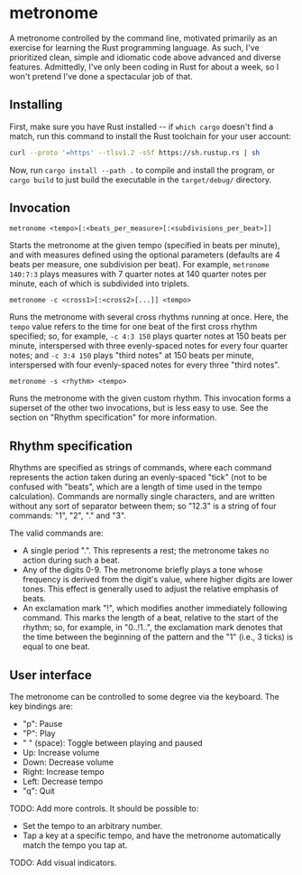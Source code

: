 # metronome

A metronome controlled by the command line, motivated primarily as an
exercise for learning the Rust programming language. As such, I've
prioritized clean, simple and idiomatic code above advanced and
diverse features. Admittedly, I've only been coding in Rust for about
a week, so I won't pretend I've done a spectacular job of that.

## Installing

First, make sure you have Rust installed -- if `which cargo` doesn't
find a match, run this command to install the Rust toolchain for your
user account:

```sh
curl --proto '=https' --tlsv1.2 -sSf https://sh.rustup.rs | sh
```

Now, run `cargo install --path .` to compile and install the program,
or `cargo build` to just build the executable in the `target/debug/`
directory.

## Invocation

`metronome <tempo>[:<beats_per_measure>[:<subdivisions_per_beat>]]`

Starts the metronome at the given tempo (specified in beats per
minute), and with measures defined using the optional parameters
(defaults are 4 beats per measure, one subdivision per beat). For
example, `metronome 140:7:3` plays measures with 7 quarter notes at
140 quarter notes per minute, each of which is subdivided into
triplets.

`metronome -c <cross1>[:<cross2>[...]] <tempo>`

Runs the metronome with several cross rhythms running at once. Here,
the `tempo` value refers to the time for one beat of the first cross
rhythm specified; so, for example, `-c 4:3 150` plays quarter notes at
150 beats per minute, interspersed with three evenly-spaced notes for
every four quarter notes; and `-c 3:4 150` plays "third notes" at 150
beats per minute, interspersed with four evenly-spaced notes for every
three "third notes".

`metronome -s <rhythm> <tempo>`

Runs the metronome with the given custom rhythm. This invocation forms
a superset of the other two invocations, but is less easy to use. See
the section on "Rhythm specification" for more information.

## Rhythm specification

Rhythms are specified as strings of commands, where each command
represents the action taken during an evenly-spaced "tick" (not to be
confused with "beats", which are a length of time used in the tempo
calculation). Commands are normally single characters, and are written
without any sort of separator between them; so "12.3" is a string of
four commands: "1", "2", "." and "3".

The valid commands are:
* A single period ".". This represents a rest; the metronome takes no
  action during such a beat.
* Any of the digits 0-9. The metronome briefly plays a tone whose
  frequency is derived from the digit's value, where higher digits are
  lower tones. This effect is generally used to adjust the relative
  emphasis of beats.
* An exclamation mark "!", which modifies another immediately
  following command. This marks the length of a beat, relative to the
  start of the rhythm; so, for example, in "0..!1..", the exclamation
  mark denotes that the time between the beginning of the pattern and
  the "1" (i.e., 3 ticks) is equal to one beat.

## User interface

The metronome can be controlled to some degree via the keyboard. The
key bindings are:
* "p": Pause
* "P": Play
* " " (space): Toggle between playing and paused
* Up: Increase volume
* Down: Decrease volume
* Right: Increase tempo
* Left: Decrease tempo
* "q": Quit

TODO: Add more controls. It should be possible to:
* Set the tempo to an arbitrary number.
* Tap a key at a specific tempo, and have the metronome automatically
  match the tempo you tap at.

TODO: Add visual indicators.
